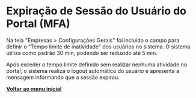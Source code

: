 # Expiração de Sessão do Usuário do Portal (MFA)

Na tela "Empresas > Configurações Gerais" foi incluído o campo para definir o “Tempo limite de inatividade" dos usuários no sistema. O sistema utiliza como padrão 30 min, podendo ser reduzido até 5 min. &#x20;

Após exceder o tempo limite definido sem realizar nenhuma atividade no portal, o sistema realiza o logout automático do usuário e  apresenta a mensagem informando que a sessão expirou.



[**Voltar ao menu inicial**](./)
